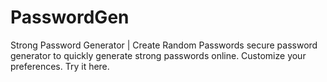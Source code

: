 # PasswordGen
Strong Password Generator | Create Random Passwords   secure password generator to quickly generate strong passwords online. Customize your preferences. Try it here.

